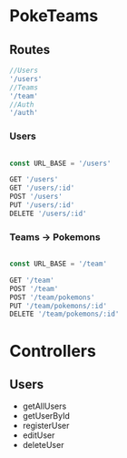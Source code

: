 # PokeTeams

## Routes

```javascript
//Users
'/users'
//Teams
'/team'
//Auth
'/auth'
```

### Users

```javascript

const URL_BASE = '/users'

GET '/users'
GET '/users/:id'
POST '/users'
PUT '/users/:id'
DELETE '/users/:id'

```

### Teams -> Pokemons

```javascript

const URL_BASE = '/team'

GET '/team'
POST '/team'
POST '/team/pokemons'
PUT '/team/pokemons/:id'
DELETE '/team/pokemons/:id'

```

# Controllers

## Users

- getAllUsers
- getUserById
- registerUser
- editUser
- deleteUser



